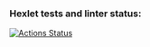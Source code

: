 ### Hexlet tests and linter status:
[![Actions Status](https://github.com/Emik82/qa-engineer-project-84/actions/workflows/hexlet-check.yml/badge.svg)](https://github.com/Emik82/qa-engineer-project-84/actions)